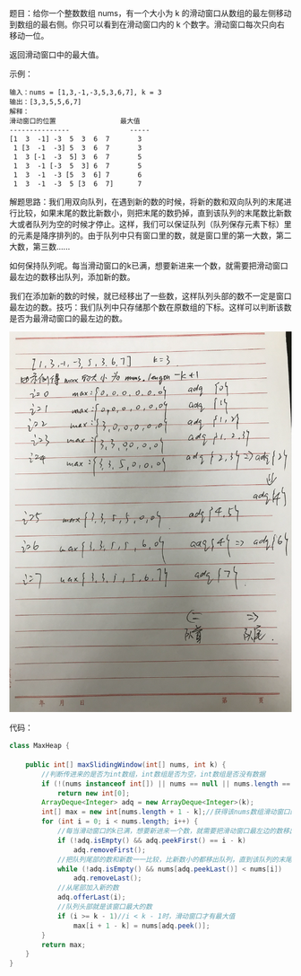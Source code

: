 题目：给你一个整数数组 nums，有一个大小为 k 的滑动窗口从数组的最左侧移动到数组的最右侧。你只可以看到在滑动窗口内的 k 个数字。滑动窗口每次只向右移动一位。

返回滑动窗口中的最大值。

示例：

```shell
输入：nums = [1,3,-1,-3,5,3,6,7], k = 3
输出：[3,3,5,5,6,7]
解释：
滑动窗口的位置                最大值
---------------               -----
[1  3  -1] -3  5  3  6  7       3
 1 [3  -1  -3] 5  3  6  7       3
 1  3 [-1  -3  5] 3  6  7       5
 1  3  -1 [-3  5  3] 6  7       5
 1  3  -1  -3 [5  3  6] 7       6
 1  3  -1  -3  5 [3  6  7]      7
```

解题思路：我们用双向队列，在遇到新的数的时候，将新的数和双向队列的末尾进行比较，如果末尾的数比新数小，则把末尾的数扔掉，直到该队列的末尾数比新数大或者队列为空的时候才停止。这样，我们可以保证队列（队列保存元素下标）里的元素是降序排列的。由于队列中只有窗口里的数，就是窗口里的第一大数，第二大数，第三数…...

如何保持队列呢。每当滑动窗口的k已满，想要新进来一个数，就需要把滑动窗口最左边的数移出队列，添加新的数。

我们在添加新的数的时候，就已经移出了一些数，这样队列头部的数不一定是窗口最左边的数。技巧：我们队列中只存储那个数在原数组的下标。这样可以判断该数是否为最滑动窗口的最左边的数。

![deque](./239/deque.png)

代码：

```java
class MaxHeap {

    public int[] maxSlidingWindow(int[] nums, int k) {
      	//判断传进来的是否为int数组，int数组是否为空，int数组是否没有数据
        if (!(nums instanceof int[]) || nums == null || nums.length == 0)
            return new int[0];
        ArrayDeque<Integer> adq = new ArrayDeque<Integer>(k);
        int[] max = new int[nums.length + 1 - k];//获得该nums数组滑动窗口的个数
        for (int i = 0; i < nums.length; i++) {
            //每当滑动窗口的k已满，想要新进来一个数，就需要把滑动窗口最左边的数移出队列，添加新的数
            if (!adq.isEmpty() && adq.peekFirst() == i - k)
                adq.removeFirst();
            //把队列尾部的数和新数一一比较，比新数小的都移出队列，直到该队列的末尾数比新数大或者队列为空的时候才停止，保证队列是降序的
            while (!adq.isEmpty() && nums[adq.peekLast()] < nums[i])
                adq.removeLast();
            //从尾部加入新的数
            adq.offerLast(i);
            //队列头部就是该窗口最大的数
            if (i >= k - 1)//i < k - 1时，滑动窗口才有最大值
                max[i + 1 - k] = nums[adq.peek()];
        }
        return max;
    }
}
```

